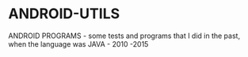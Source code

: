 # ANDROID-UTILS
ANDROID PROGRAMS - some tests and programs that I did in the past, when the language was JAVA - 2010 -2015
